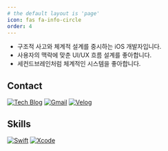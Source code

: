 ```yaml
---
# the default layout is 'page'
icon: fas fa-info-circle
order: 4
---
```


- 구조적 사고와 체계적 설계를 중시하는 iOS 개발자입니다.
- 사용자의 맥락에 맞춘 UI/UX 흐름 설계를 좋아합니다.
- 세컨드브레인처럼 체계적인 시스템을 좋아합니다.

## Contact

[![Tech Blog](https://img.shields.io/badge/Tech%20blog-000000?style=for-the-badge&logo=githubpages&logoColor=white)](https://landelyse.github.io)
[![Gmail](https://img.shields.io/badge/Gmail-D14836?style=for-the-badge&logo=gmail&logoColor=white)](mailto:wlsghd70@gmail.com)
[![Velog](https://img.shields.io/badge/Velog-20C997?style=for-the-badge&logo=velog&logoColor=white)](https://velog.io/@landelyse/posts)

## Skills

[![Swift](https://img.shields.io/badge/Swift-FA7343?style=for-the-badge&logo=swift&logoColor=white)](https://swift.org)
[![Xcode](https://img.shields.io/badge/Xcode-1C1E22?style=for-the-badge&logo=xcode&logoColor=white)](https://developer.apple.com/xcode/)
